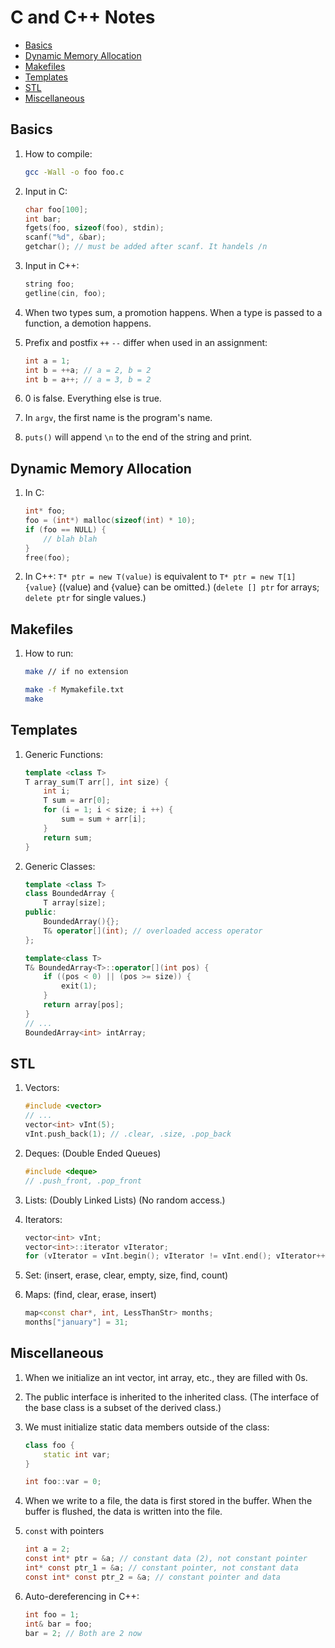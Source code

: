 # C and C++ Notes


* [Basics](#basics)
* [Dynamic Memory Allocation](#dynamic-memory-allocation)
* [Makefiles](#makefiles)
* [Templates](#templates)
* [STL](#stl)
* [Miscellaneous](#miscellaneous)

## Basics

1. How to compile:

    ```sh
    gcc -Wall -o foo foo.c
    ```

2. Input in C:

    ```c
    char foo[100];
    int bar;
    fgets(foo, sizeof(foo), stdin);
    scanf("%d", &bar);
    getchar(); // must be added after scanf. It handels /n
    ```

3. Input in C++:

    ```c++
    string foo;
    getline(cin, foo);
    ```

4. When two types sum, a promotion happens. When a type is passed to a function, a demotion happens.

5. Prefix and postfix `++` `--` differ when used in an assignment:

    ```c
    int a = 1;
    int b = ++a; // a = 2, b = 2
    int b = a++; // a = 3, b = 2
    ```

6. 0 is false. Everything else is true.

7. In `argv`, the first name is the program's name.

8. `puts()` will append `\n` to the end of the string and print.

## Dynamic Memory Allocation

1. In C:

    ```c
    int* foo;
    foo = (int*) malloc(sizeof(int) * 10);
    if (foo == NULL) {
        // blah blah
    }
    free(foo);
    ```

2. In C++: `T* ptr = new T(value)` is equivalent to `T* ptr = new T[1] {value}` ((value) and {value} can be omitted.) (`delete [] ptr` for arrays; `delete ptr` for single values.)

## Makefiles

1. How to run:

    ```sh
    make // if no extension
    ```

    ```sh
    make -f Mymakefile.txt
    make
    ```

## Templates

1. Generic Functions:

    ```c++
    template <class T>
    T array_sum(T arr[], int size) {
        int i;
        T sum = arr[0];
        for (i = 1; i < size; i ++) {
            sum = sum + arr[i];
        }
        return sum;
    }
    ```

2. Generic Classes:

    ```c++
    template <class T>
    class BoundedArray {
        T array[size];
    public:
        BoundedArray(){};
        T& operator[](int); // overloaded access operator
    };

    template<class T>
    T& BoundedArray<T>::operator[](int pos) {
        if ((pos < 0) || (pos >= size)) {
            exit(1);
        }
        return array[pos];
    }
    // ...
    BoundedArray<int> intArray;
    ```

## STL

1. Vectors:

    ```c++
    #include <vector>
    // ...
    vector<int> vInt(5);
    vInt.push_back(1); // .clear, .size, .pop_back
    ```

2. Deques: (Double Ended Queues)

    ```c++
    #include <deque>
    // .push_front, .pop_front
    ```

3. Lists: (Doubly Linked Lists) (No random access.)

4. Iterators:

    ```c++
    vector<int> vInt;
    vector<int>::iterator vIterator;
    for (vIterator = vInt.begin(); vIterator != vInt.end(); vIterator++) {}
    ```

5. Set: (insert, erase, clear, empty, size, find, count)

6. Maps: (find, clear, erase, insert)

    ```c++
    map<const char*, int, LessThanStr> months;
    months["january"] = 31;
    ```

## Miscellaneous

1. When we initialize an int vector, int array, etc., they are filled with 0s.

2. The public interface is inherited to the inherited class. (The interface of the base class is a subset of the derived class.)

3. We must initialize static data members outside of the class:

    ```c++
    class foo {
        static int var;
    }

    int foo::var = 0;
    ```

4. When we write to a file, the data is first stored in the buffer. When the buffer is flushed, the data is written into the file.

5. `const` with pointers

    ```c
    int a = 2;
    const int* ptr = &a; // constant data (2), not constant pointer
    int* const ptr_1 = &a; // constant pointer, not constant data
    const int* const ptr_2 = &a; // constant pointer and data
    ```

6. Auto-dereferencing in C++:

    ```c++
    int foo = 1;
    int& bar = foo;
    bar = 2; // Both are 2 now
    ```

